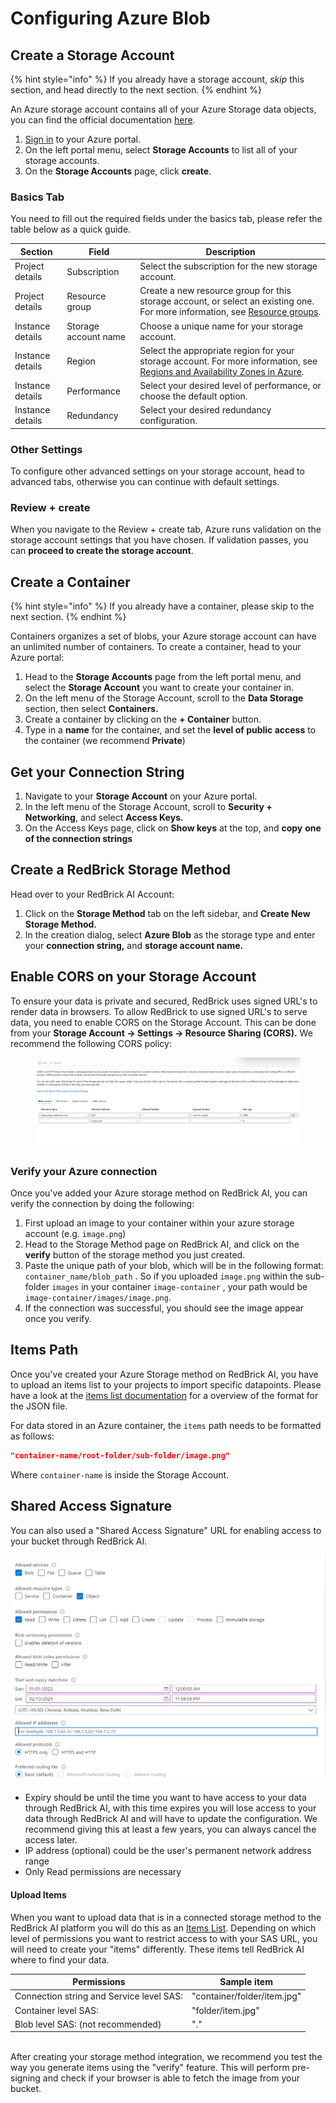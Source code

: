 # Configuring Azure Blob

## Create a Storage Account

{% hint style="info" %}
If you already have a storage account, _skip_ this section, and head directly to the next section.
{% endhint %}

An Azure storage account contains all of your Azure Storage data objects, you can find the official documentation [here](https://docs.microsoft.com/en-us/azure/storage/common/storage-account-create?toc=%2Fazure%2Fstorage%2Fblobs%2Ftoc.json\&tabs=azure-portal).&#x20;

1. [Sign in](https://portal.azure.com) to your Azure portal.
2. On the left portal menu, select **Storage Accounts** to list all of your storage accounts.&#x20;
3. On the **Storage Accounts** page, click **create**.

### Basics Tab&#x20;

You need to fill out the required fields under the basics tab, please refer the table below as a quick guide.

| Section          | Field                | Description                                                                                                                                                                                                                      |
| ---------------- | -------------------- | -------------------------------------------------------------------------------------------------------------------------------------------------------------------------------------------------------------------------------- |
| Project details  | Subscription         | Select the subscription for the new storage account.                                                                                                                                                                             |
| Project details  | Resource group       | Create a new resource group for this storage account, or select an existing one. For more information, see [Resource groups](https://docs.microsoft.com/en-us/azure/azure-resource-manager/management/overview#resource-groups). |
| Instance details | Storage account name | Choose a unique name for your storage account.                                                                                                                                                                                   |
| Instance details | Region               | Select the appropriate region for your storage account. For more information, see [Regions and Availability Zones in Azure](https://docs.microsoft.com/en-us/azure/availability-zones/az-overview).                              |
| Instance details | Performance          | Select your desired level of performance, or choose the default option.                                                                                                                                                          |
| Instance details | Redundancy           | Select your desired redundancy configuration.                                                                                                                                                                                    |

### Other Settings

To configure other advanced settings on your storage account, head to advanced tabs, otherwise you can continue with default settings.&#x20;

### Review + create

When you navigate to the Review + create tab, Azure runs validation on the storage account settings that you have chosen. If validation passes, you can **proceed to create the storage account**.

## Create a Container

{% hint style="info" %}
If you already have a container, please skip to the next section.
{% endhint %}

Containers organizes a set of blobs, your Azure storage account can have an unlimited number of containers. To create a container, head to your Azure portal:&#x20;

1. Head to the **Storage Accounts** page from the left portal menu, and select the **Storage Account** you want to create your container in.
2. On the left menu of the Storage Account, scroll to the **Data Storage** section, then select **Containers.**
3. Create a container by clicking on the **+ Container** button.&#x20;
4. Type in a **name** for the container, and set the **level of public access** to the container (we recommend **Private**)

## Get your Connection String

1. Navigate to your **Storage Account** on your Azure portal.&#x20;
2. In the left menu of the Storage Account, scroll to **Security + Networking**, and select **Access Keys.**&#x20;
3. On the Access Keys page, click on **Show keys** at the top, and **copy** **one of the connection strings**

## **Create a RedBrick Storage Method**

Head over to your RedBrick AI Account:&#x20;

1. Click on the **Storage Method** tab on the left sidebar, and **Create New Storage Method.**&#x20;
2. In the creation dialog, select **Azure Blob** as the storage type and enter your **connection string,** and **storage account name.**&#x20;

## Enable CORS on your Storage Account

To ensure your data is private and secured, RedBrick uses signed URL's to render data in browsers. To allow RedBrick to use signed URL's to serve data, you need to enable CORS on the Storage Account. This can be done from your **Storage Account -> Settings -> Resource Sharing (CORS).** We recommend the following CORS policy:&#x20;

<figure><img src="../../.gitbook/assets/Screen Shot 2022-11-01 at 8.06.13 PM.png" alt=""><figcaption></figcaption></figure>

### Verify your Azure connection

Once you've added your Azure storage method on RedBrick AI, you can verify the connection by doing the following:&#x20;

1. First upload an image to your container within your azure storage account (e.g. `image.png`)
2. Head to the Storage Method page on RedBrick AI, and click on the **verify** button of the storage method you just created.&#x20;
3. Paste the unique path of your blob, which will be in the following format: `container_name/blob_path` . So if you uploaded `image.png` within the sub-folder `images` in your container `image-container` , your path would be `image-container/images/image.png`.
4. If the connection was successful, you should see the image appear once you verify.

## Items Path

Once you've created your Azure Storage method on RedBrick AI, you have to upload an items list to your projects to import specific datapoints. Please have a look at the [items list documentation](creating-an-items-list.md) for a overview of the format for the JSON file.&#x20;

For data stored in an Azure container, the `items` path needs to be formatted as follows:&#x20;

```json
"container-name/root-folder/sub-folder/image.png"
```

Where `container-name` is inside the Storage Account.

## Shared Access Signature

You can also used a "Shared Access Signature" URL for enabling access to your bucket through RedBrick AI.



![Example access configuration](<../../.gitbook/assets/image (2) (1) (1) (1).png>)

* Expiry should be until the time you want to have access to your data through RedBrick AI, with this time expires you will lose access to your data through RedBrick AI and will have to update the configuration. We recommend giving this at least a few years, you can always cancel the access later.
* IP address (optional) could be the user's permanent network address range
* Only Read permissions are necessary

#### Upload Items

When you want to upload data that is in a connected storage method to the RedBrick AI platform you will do this as an [Items List](creating-an-items-list.md). Depending on which level of permissions you want to restrict access to with your SAS URL, you will need to create your "items" differently. These items tell RedBrick AI where to find your data.

| Permissions                               | Sample item                 |
| ----------------------------------------- | --------------------------- |
| Connection string and Service level SAS:  | "container/folder/item.jpg" |
| Container level SAS:                      | "folder/item.jpg"           |
| Blob level SAS: (not recommended)         | "."                         |

\
After creating your storage method integration, we recommend you test the way you generate items using the "verify" feature. This will perform pre-signing and check if your browser is able to fetch the image from your bucket.
